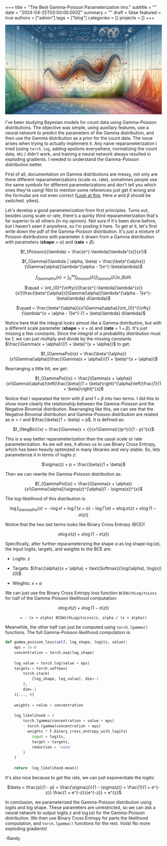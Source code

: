+++
title = "The Best Gamma-Poisson Parameterization imo."
subtitle = ""
date = "2024-04-25T00:00:00.000Z"
summary = ""
draft = false
featured = true
authors = ["admin"]
tags = ["blog"]
categories = []
projects = []
+++

<!-- Header Image here -->
![image](gamma-poisson.png)

I've been studying Bayesian models for count data using Gamma-Poisson distributions. The objective was simple, using auxiliary features, use a neural network to predict the parameters of the Gamma distribution, and then use the Gamma distribution as a prior for the count data. The issue arises when trying to actually implement it. Any naive reparameterization I tried (using `torch.log`, adding epsilons everywhere, normalizing the count data, etc.) didn't work, and training a neural network always resulted in exploding gradients. I needed to understand the Gamma-Poisson distribution better.

First of all, documentation on Gamma distributions are messy, not only are there different reparameterizations (scale vs. rate), sometimes people use the same symbols for different parameterizations and don't tell you which ones they're using! Not to mention some references just get it wrong and the formulas are not even correct ([Look at this](https://www.math.wm.edu/~leemis/chart/UDR/PDFs/Gammapoisson.pdf). Here $\alpha$ and $\beta$ should be switched. yikes).

Let's develop a good parameterization from first principles. Turns out, besides using scale or rate, there's a quirky third reparameterization that's far superior to all others (in my opinion). Not sure if it's been done before, but I haven't seen it anywhere, so I'm posting it here. To get at it, let's first write down the pdf of the Gamma-Poisson distribution. It's just a mixture of Poisson distributions with parameter $\lambda$ drawn from a Gamma distribution with parameters (**shape** = $\alpha$) and (**rate** = $\beta$):

<center>

$f_{Poisson}(\lambda) = \frac{e^{-\lambda}\lambda^{x}}{x!}$

$f_{Gamma}(\lambda | \alpha, \beta) = \frac{\beta^{\alpha}}{\Gamma(\alpha)}\lambda^{\alpha - 1}e^{-\beta\lambda}$

$f_{GammaPoi}(x) = \int_{0}^{\infty}{f_{Poisson}(\lambda)f_{Gamma}(\lambda | \alpha, \beta) d\lambda}$

$\quad = \int_{0}^{\infty}{\frac{e^{-\lambda}\lambda^{x}}{x!}\frac{\beta^{\alpha}}{\Gamma(\alpha)}\lambda^{\alpha - 1}e^{-\beta\lambda} d\lambda}$

$\quad = \frac{\beta^{\alpha}}{x!\Gamma(\alpha)}\int_{0}^{\infty}{\lambda^{x + \alpha - 1}e^{-(1 + \beta)\lambda} d\lambda}$

</center>

Notice here that the integral looks almost like a Gamma distribution, but with a different scale parameter (**shape** = $x + \alpha$) and (**rate** = $1 + \beta$). It's just missing a few constants. Since the integral of a probability distribution must be 1, we can just multiply and divide by the missing constants $\frac{\Gamma(x + \alpha)}{(1 + \beta)^{x + \alpha}}$ to get:

<center>

$f_{GammaPoi}(x) = \frac{\beta^{\alpha}}{x!\Gamma(\alpha)}\frac{\Gamma(x + \alpha)}{(1 + \beta)^{x + \alpha}}$

</center>

Rearranging a little bit, we get:

<center>

$f_{GammaPoi}(x) = \frac{\Gamma(x + \alpha)}{x!\Gamma(\alpha)}\left(\frac{\beta}{1 + \beta}\right)^{\alpha}\left(\frac{1}{1 + \beta}\right)^{x}$

</center>

Notice that I separated the term with $\beta$ and $1 + \beta$ into two terms. I did this to show more clearly the relationship between the Gamma-Poisson and the Negative Binomial distribution. Rearranging like this, we can see that the Negative Binomial distribution and Gamma-Poisson distribution are related as $\alpha = r$ and $\frac{\beta}{1 + \beta} = p$. It is defined as:

<center>

$f_{NegBin}(x) = \frac{\Gamma(x + r)}{x!\Gamma(r)}p^{r}(1 - p)^{x}$

</center>

This is a way better reparameterization than the usual scale or rate parameterization. As we will see, it allows us to use Binary Cross Entropy, which has been heavily optimized in many libraries and very stable. So, lets parameterize it in terms of logits $z$:

<center>

$\sigma(z) = p = \frac{\beta}{1 + \beta}$

</center>

Then we can rewrite the Gamma-Poisson distribution as:

<center>

$f_{GammaPoi}(x) = \frac{\Gamma(x + \alpha)}{x!\Gamma(\alpha)}\sigma(z)^{\alpha}(1 - \sigma(z))^{x}$

</center>

The log-likelihood of this distribution is:

<center>

$\log{f_{GammaPoi}(x)} = - \log{x!} + \log{\Gamma(x + \alpha)} - \log{\Gamma(\alpha)} + \alpha\log{\sigma(z)} + x\log{(1 - \sigma(z))}$

</center>

Notice that the two last terms looks like Binary Cross Entropy (BCE)!

<center>

$\alpha\log{\sigma(z)} + x\log{(1 - \sigma(z))}$

</center>

Specifically, after further reparameterizing the shape $\alpha$ as log shape $\log(\alpha)$, the input logits, targets, and weights to the BCE are:

- Logits: $z$

- Targets: $\frac{\alpha}{x + \alpha} = \text{Softmax}(\log(\alpha), \log(x))[0]$

- Weights: $x + \alpha$

We can just use the Binary Cross Entropy loss function `BCEWithLogitsLoss` for half of the Gamma-Poisson likelihood computation:

<center>

$\alpha\log{\sigma(z)} + x\log{(1 - \sigma(z))}$ 

`= - (x + alpha) BCEWithLogitsLoss(z, alpha / (x + alpha))`

</center>

Meanwhile, the other half can just be computed using `torch.lgamma()` functions. The full Gamma-Poisson likelihood computation is:

```python
def gamma_poisson_loss(self, log_shape, logits, value):
    eps = 1e-8
    concentration = torch.exp(log_shape)
    
    log_value = torch.log(value + eps)
    targets = torch.softmax(
        torch.stack(
            [log_shape, log_value], dim=-1
        ), 
        dim=-1
    )[..., 0]
    
    weights = value + concentration
    
    log_likelihood = (
        torch.lgamma(concentration + value + eps)
        - torch.lgamma(concentration + eps)
        - weights * F.binary_cross_entropy_with_logits(
            input = logits,
            target = targets,
            reduction = 'none'
        )
    )
    
    return -log_likelihood.mean()
```

It's also nice because to get the rate, we can just exponentiate the logits:

<center>

$\beta = \frac{p}{1 - p} = \frac{\sigma(z)}{1 - \sigma(z)} = \frac{1}{1 + e^{-z}} \frac{1 + e^{-z}}{e^{-z}} = e^{z}$

</center>

In conclusion, we parameterized the Gamma-Poisson distribution using logits and log shape. These parameters are unrestricted, so we can ask a neural network to output logits $z$ and $\log(\alpha)$ for the Gamma-Poisson distribution. We then use Binary Cross Entropy for parts the likelihood computation, and `torch.lgamma()` functions for the rest. Voila! No more exploding gradients!

-Randy
